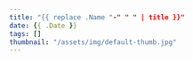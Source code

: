 ```yaml
---
title: "{{ replace .Name "-" " " | title }}"
date: {{ .Date }}
tags: []
thumbnail: "/assets/img/default-thumb.jpg"
---
```

